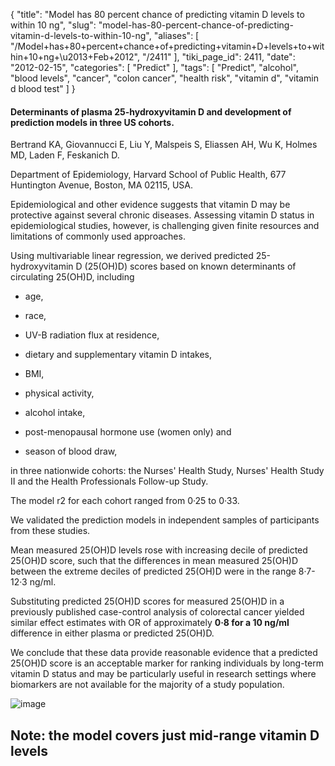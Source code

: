 {
    "title": "Model has 80 percent chance of predicting vitamin D levels to within 10 ng",
    "slug": "model-has-80-percent-chance-of-predicting-vitamin-d-levels-to-within-10-ng",
    "aliases": [
        "/Model+has+80+percent+chance+of+predicting+vitamin+D+levels+to+within+10+ng+\u2013+Feb+2012",
        "/2411"
    ],
    "tiki_page_id": 2411,
    "date": "2012-02-15",
    "categories": [
        "Predict"
    ],
    "tags": [
        "Predict",
        "alcohol",
        "blood levels",
        "cancer",
        "colon cancer",
        "health risk",
        "vitamin d",
        "vitamin d blood test"
    ]
}


#### Determinants of plasma 25-hydroxyvitamin D and development of prediction models in three US cohorts.

Bertrand KA, Giovannucci E, Liu Y, Malspeis S, Eliassen AH, Wu K, Holmes MD, Laden F, Feskanich D.

Department of Epidemiology, Harvard School of Public Health, 677 Huntington Avenue, Boston, MA 02115, USA.

Epidemiological and other evidence suggests that vitamin D may be protective against several chronic diseases. Assessing vitamin D status in epidemiological studies, however, is challenging given finite resources and limitations of commonly used approaches. 

Using multivariable linear regression, we derived predicted 25-hydroxyvitamin D (25(OH)D) scores based on known determinants of circulating 25(OH)D, including 

* age, 

* race, 

* UV-B radiation flux at residence, 

* dietary and supplementary vitamin D intakes, 

* BMI, 

* physical activity, 

* alcohol intake, 

* post-menopausal hormone use (women only) and 

* season of blood draw, 

in three nationwide cohorts: the Nurses' Health Study, Nurses' Health Study II and the Health Professionals Follow-up Study. 

The model r2 for each cohort ranged from 0·25 to 0·33. 

We validated the prediction models in independent samples of participants from these studies. 

Mean measured 25(OH)D levels rose with increasing decile of predicted 25(OH)D score, such that the differences in mean measured 25(OH)D between the extreme deciles of predicted 25(OH)D were in the range 8·7-12·3 ng/ml. 

Substituting predicted 25(OH)D scores for measured 25(OH)D in a previously published case-control analysis of colorectal cancer yielded similar effect estimates with OR of approximately  **0·8 for a 10 ng/ml**  difference in either plasma or predicted 25(OH)D. 

We conclude that these data provide reasonable evidence that a predicted 25(OH)D score is an acceptable marker for ranking individuals by long-term vitamin D status and may be particularly useful in research settings where biomarkers are not available for the majority of a study population.

<img src="https://d378j1rmrlek7x.cloudfront.net/attachments/jpeg/model---feb-2012.jpg" alt="image">

## Note: the model covers just mid-range vitamin D levels